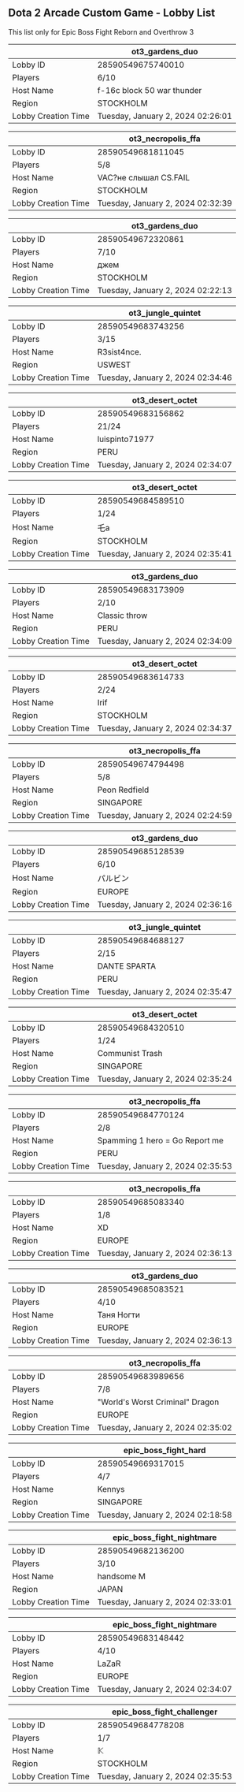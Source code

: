 ## Dota 2 Arcade Custom Game - Lobby List

This list only for Epic Boss Fight Reborn and Overthrow 3

|  | ot3_gardens_duo |
| ------ | ------ |
| Lobby ID | 28590549675740010 |
| Players | 6/10 |
| Host Name | f-16c block 50 war thunder |
| Region | STOCKHOLM |
| Lobby Creation Time | Tuesday, January 2, 2024 02:26:01 |


|  | ot3_necropolis_ffa |
| ------ | ------ |
| Lobby ID | 28590549681811045 |
| Players | 5/8 |
| Host Name | VAC?не слышал CS.FAIL |
| Region | STOCKHOLM |
| Lobby Creation Time | Tuesday, January 2, 2024 02:32:39 |


|  | ot3_gardens_duo |
| ------ | ------ |
| Lobby ID | 28590549672320861 |
| Players | 7/10 |
| Host Name | джем |
| Region | STOCKHOLM |
| Lobby Creation Time | Tuesday, January 2, 2024 02:22:13 |


|  | ot3_jungle_quintet |
| ------ | ------ |
| Lobby ID | 28590549683743256 |
| Players | 3/15 |
| Host Name | R3sist4nce. |
| Region | USWEST |
| Lobby Creation Time | Tuesday, January 2, 2024 02:34:46 |


|  | ot3_desert_octet |
| ------ | ------ |
| Lobby ID | 28590549683156862 |
| Players | 21/24 |
| Host Name | luispinto71977 |
| Region | PERU |
| Lobby Creation Time | Tuesday, January 2, 2024 02:34:07 |


|  | ot3_desert_octet |
| ------ | ------ |
| Lobby ID | 28590549684589510 |
| Players | 1/24 |
| Host Name | 乇a |
| Region | STOCKHOLM |
| Lobby Creation Time | Tuesday, January 2, 2024 02:35:41 |


|  | ot3_gardens_duo |
| ------ | ------ |
| Lobby ID | 28590549683173909 |
| Players | 2/10 |
| Host Name | Classic throw |
| Region | PERU |
| Lobby Creation Time | Tuesday, January 2, 2024 02:34:09 |


|  | ot3_desert_octet |
| ------ | ------ |
| Lobby ID | 28590549683614733 |
| Players | 2/24 |
| Host Name | Irif |
| Region | STOCKHOLM |
| Lobby Creation Time | Tuesday, January 2, 2024 02:34:37 |


|  | ot3_necropolis_ffa |
| ------ | ------ |
| Lobby ID | 28590549674794498 |
| Players | 5/8 |
| Host Name | Peon Redfield |
| Region | SINGAPORE |
| Lobby Creation Time | Tuesday, January 2, 2024 02:24:59 |


|  | ot3_gardens_duo |
| ------ | ------ |
| Lobby ID | 28590549685128539 |
| Players | 6/10 |
| Host Name | パルビン |
| Region | EUROPE |
| Lobby Creation Time | Tuesday, January 2, 2024 02:36:16 |


|  | ot3_jungle_quintet |
| ------ | ------ |
| Lobby ID | 28590549684688127 |
| Players | 2/15 |
| Host Name | DANTE SPARTA |
| Region | PERU |
| Lobby Creation Time | Tuesday, January 2, 2024 02:35:47 |


|  | ot3_desert_octet |
| ------ | ------ |
| Lobby ID | 28590549684320510 |
| Players | 1/24 |
| Host Name | Communist Trash |
| Region | SINGAPORE |
| Lobby Creation Time | Tuesday, January 2, 2024 02:35:24 |


|  | ot3_necropolis_ffa |
| ------ | ------ |
| Lobby ID | 28590549684770124 |
| Players | 2/8 |
| Host Name | Spamming 1 hero = Go Report me |
| Region | PERU |
| Lobby Creation Time | Tuesday, January 2, 2024 02:35:53 |


|  | ot3_necropolis_ffa |
| ------ | ------ |
| Lobby ID | 28590549685083340 |
| Players | 1/8 |
| Host Name | XD |
| Region | EUROPE |
| Lobby Creation Time | Tuesday, January 2, 2024 02:36:13 |


|  | ot3_gardens_duo |
| ------ | ------ |
| Lobby ID | 28590549685083521 |
| Players | 4/10 |
| Host Name | Таня Ногти |
| Region | EUROPE |
| Lobby Creation Time | Tuesday, January 2, 2024 02:36:13 |


|  | ot3_necropolis_ffa |
| ------ | ------ |
| Lobby ID | 28590549683989656 |
| Players | 7/8 |
| Host Name | "World's Worst Criminal" Dragon |
| Region | EUROPE |
| Lobby Creation Time | Tuesday, January 2, 2024 02:35:02 |


|  | epic_boss_fight_hard |
| ------ | ------ |
| Lobby ID | 28590549669317015 |
| Players | 4/7 |
| Host Name | Kennys |
| Region | SINGAPORE |
| Lobby Creation Time | Tuesday, January 2, 2024 02:18:58 |


|  | epic_boss_fight_nightmare |
| ------ | ------ |
| Lobby ID | 28590549682136200 |
| Players | 3/10 |
| Host Name | handsome M |
| Region | JAPAN |
| Lobby Creation Time | Tuesday, January 2, 2024 02:33:01 |


|  | epic_boss_fight_nightmare |
| ------ | ------ |
| Lobby ID | 28590549683148442 |
| Players | 4/10 |
| Host Name | LaZaR |
| Region | EUROPE |
| Lobby Creation Time | Tuesday, January 2, 2024 02:34:07 |


|  | epic_boss_fight_challenger |
| ------ | ------ |
| Lobby ID | 28590549684778208 |
| Players | 1/7 |
| Host Name | 𝕂 |
| Region | STOCKHOLM |
| Lobby Creation Time | Tuesday, January 2, 2024 02:35:53 |


